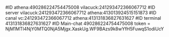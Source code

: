 #ID   athena:490286224754475008 vilacuck:241293472366067712
#ID server vilacuck:241293472366067712 athena:413013924515151873
#ID canal vc:241293472366067712 athena:413131836827631627
#ID terminal 413131836827631627
            #ID Main-chat 490286224754475008
            token = NjM1MTI4NjY0MTQ0NjA5Mjgx.XaskUg.WF9BAzs9k8wYfH5FuwqS1odiUcY